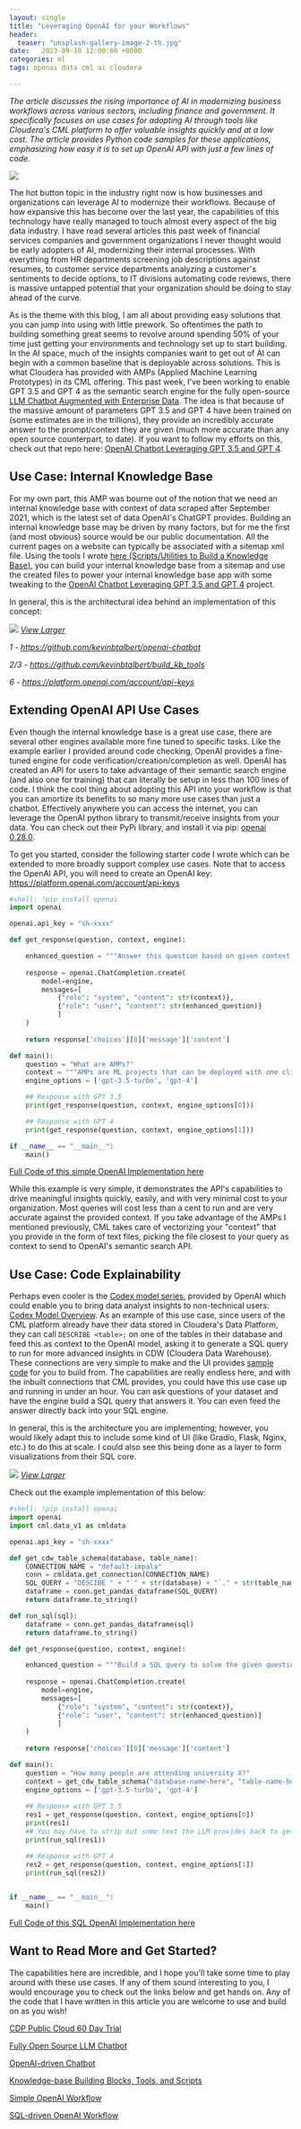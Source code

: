 ```yaml
---
layout: single
title: "Leveraging OpenAI for your Workflows"
header:
  teaser: "unsplash-gallery-image-2-th.jpg"
date:   2023-09-10 12:00:00 +0000
categories: ml
tags: openai data cml ai cloudera

---
```

*The article discusses the rising importance of AI in modernizing business workflows across various sectors, including finance and government. It specifically focuses on use cases for adopting AI through tools like Cloudera's CML platform to offer valuable insights quickly and at a low cost. The article provides Python code samples for these applications, emphasizing how easy it is to set up OpenAI API with just a few lines of code.*

![](/assets/posts/2023-09-10-ai-workflows/cover.png)

The hot button topic in the industry right now is how businesses and organizations can leverage AI to modernize their workflows. Because of how expansive this has become over the last year, the capabilities of this technology have really managed to touch almost every aspect of the big data industry. I have read several articles this past week of financial services companies and government organizations I never thought would be early adopters of AI, modernizing their internal processes. With everything from HR departments screening job descriptions against resumes, to customer service departments analyzing a customer's sentiments to decide options, to IT divisions automating code reviews, there is massive untapped potential that your organization should be doing to stay ahead of the curve. 

As is the theme with this blog, I am all about providing easy solutions that you can jump into using with little prework. So oftentimes the path to building something great seems to revolve around spending 50% of your time just getting your environments and technology set up to start building. In the AI space, much of the insights companies want to get out of AI can begin with a common baseline that is deployable across solutions. This is what Cloudera has provided with AMPs (Applied Machine Learning Prototypes) in its CML offering. This past week, I've been working to enable GPT 3.5 and GPT 4 as the semantic search engine for the fully open-source [LLM Chatbot Augmented with Enterprise Data](https://github.com/cloudera/CML_AMP_LLM_Chatbot_Augmented_with_Enterprise_Data). The idea is that because of the massive amount of parameters GPT 3.5 and GPT 4 have been trained on (some estimates are in the trillions), they provide an incredibly accurate answer to the prompt/context they are given (much more accurate than any open source counterpart, to date). If you want to follow my efforts on this, check out that repo here: [OpenAI Chatbot Leveraging GPT 3.5 and GPT 4](https://github.com/kevinbtalbert/openai-chatbot).

## Use Case: Internal Knowledge Base

For my own part, this AMP was bourne out of the notion that we need an internal knowledge base with context of data scraped after September 2021, which is the latest set of data OpenAI's ChatGPT provides. Building an internal knowledge base may be driven by many factors, but for me the first (and most obvious) source would be our public documentation. All the current pages on a website can typically be associated with a sitemap xml file. Using the tools I wrote [here (Scripts/Utilities to Build a Knowledge Base)](https://github.com/kevinbtalbert/build_kb_tools), you can build your internal knowledge base from a sitemap and use the created files to power your internal knowledge base app with some tweaking to the [OpenAI Chatbot Leveraging GPT 3.5 and GPT 4](https://github.com/kevinbtalbert/openai-chatbot) project. 

In general, this is the architectural idea behind an implementation of this concept:

![](/assets/posts/2023-09-10-ai-workflows/ex_architecture1.png)
[*View Larger*](/assets/posts/2023-09-10-ai-workflows/ex_architecture1.png)

*1 - https://github.com/kevinbtalbert/openai-chatbot*

*2/3 - https://github.com/kevinbtalbert/build_kb_tools*

*6 - https://platform.openai.com/account/api-keys*


## Extending OpenAI API Use Cases

Even though the internal knowledge base is a great use case, there are several other engines available more fine tuned to specific tasks. Like the example earlier I provided around code checking, OpenAI provides a fine-tuned engine for code verification/creation/completion as well. OpenAI has created an API for users to take advantage of their semantic search engine (and also one for training) that can literally be setup in less than 100 lines of code. I think the cool thing about adopting this API into your workflow is that you can amortize its benefits to so many more use cases than just a chatbot. Effectively anywhere you can access the internet, you can leverage the OpenAI python library to transmit/receive insights from your data. You can check out their PyPi library, and install it via pip: [openai 0.28.0](https://pypi.org/project/openai/).

To get you started, consider the following starter code I wrote which can be extended to more broadly support complex use cases. Note that to access the OpenAI API, you will need to create an OpenAI key: https://platform.openai.com/account/api-keys

```python 
#shell: !pip install openai
import openai

openai.api_key = "sh-xxxx"

def get_response(question, context, engine):

    enhanced_question = """Answer this question based on given context. If the context is insufficient to answer the question, rely on your own knowledge base. """ + question
    
    response = openai.ChatCompletion.create(
        model=engine,
        messages=[
            {"role": "system", "content": str(context)},
            {"role": "user", "content": str(enhanced_question)}
            ]
    )
    
    return response['choices'][0]['message']['content']

def main():
    question = "What are AMPs?"
    context = """AMPs are ML projects that can be deployed with one click directly from Cloudera Machine Learning (CML). AMPs enable data scientists to go from an idea to a fully working ML use case in a fraction of the time. It provides an end-to-end framework for building, deploying, and monitoring business-ready ML applications instantly. 1. Prototypes encode best practices for solving machine problems. 2. Each step in the solution (e.g. data ingest, model training, model serving etc.) is declared in a yaml configuration file. 3. Run examples locally or automatically deploy steps within your configuration file using Cloudera Machine Learning."""
    engine_options = ['gpt-3.5-turbo', 'gpt-4']

    ## Response with GPT 3.5
    print(get_response(question, context, engine_options[0]))

    ## Response with GPT 4
    print(get_response(question, context, engine_options[1]))

if __name__ == "__main__":
    main()

```

[Full Code of this simple OpenAI Implementation here](https://raw.githubusercontent.com/kevinbtalbert/kevinbtalbert.github.io/main/assets/posts/2023-09-10-ai-workflows/simple_open_ai_implementation.py)

While this example is very simple, it demonstrates the API's capabilities to drive meaningful insights quickly, easily, and with very minimal cost to your organization. Most queries will cost less than a cent to run and are very accurate against the provided context. If you take advantage of the AMPs I mentioned previously, CML takes care of vectorizing your "context" that you provide in the form of text files, picking the file closest to your query as context to send to OpenAI's semantic search API.

## Use Case: Code Explainability

Perhaps even cooler is the [Codex model series](https://platform.openai.com/docs/guides/code), provided by OpenAI which could enable you to bring data analyst insights to non-technical users: [Codex Model Overview](https://platform.openai.com/docs/models/codex). As an example of this use case, since users of the CML platform already have their data stored in Cloudera's Data Platform, they can call `DESCRIBE <table>;` on one of the tables in their database and feed this as context to the OpenAI model, asking it to generate a SQL query to run for more advanced insights in CDW (Cloudera Data Warehouse). These connections are very simple to make and the UI provides [sample code](/assets/posts/2023-09-10-ai-workflows/sample_code.png) for you to build from. The capabilities are really endless here, and with the inbuilt connections that CML provides, you could have this use case up and running in under an hour. You can ask questions of your dataset and have the engine build a SQL query that answers it. You can even feed the answer directly back into your SQL engine. 

In general, this is the architecture you are implementing; however, you would likely adapt this to include some kind of UI (like Gradio, Flask, Nginx, etc.) to do this at scale. I could also see this being done as a layer to form visualizations from their SQL core.

![](/assets/posts/2023-09-10-ai-workflows/ex_architecture2.png)
[*View Larger*](/assets/posts/2023-09-10-ai-workflows/ex_architecture2.png)

Check out the example implementation of this below:

```python
#shell: !pip install openai
import openai
import cml.data_v1 as cmldata

openai.api_key = "sh-xxxx"

def get_cdw_table_schema(database, table_name):
    CONNECTION_NAME = "default-impala"
    conn = cmldata.get_connection(CONNECTION_NAME)
    SQL_QUERY = "DESCIBE " + "`" + str(database) + "`." + str(table_name) + "; "
    dataframe = conn.get_pandas_dataframe(SQL_QUERY)
    return dataframe.to_string()

def run_sql(sql):
    dataframe = conn.get_pandas_dataframe(sql)
    return dataframe.to_string()

def get_response(question, context, engine):

    enhanced_question = """Build a SQL query to solve the given question based on given table structure. """ + question
    
    response = openai.ChatCompletion.create(
        model=engine,
        messages=[
            {"role": "system", "content": str(context)},
            {"role": "user", "content": str(enhanced_question)}
            ]
    )
    
    return response['choices'][0]['message']['content']

def main():
    question = "How many people are attending university X?"
    context = get_cdw_table_schema("database-name-here", "table-name-here")
    engine_options = ['gpt-3.5-turbo', 'gpt-4']
    
    ## Response with GPT 3.5
    res1 = get_response(question, context, engine_options[0])
    print(res1)
    ## You may have to strip out some text the LLM provides back to get the raw SQL but ideally...
    print(run_sql(res1))

    ## Response with GPT 4
    res2 = get_response(question, context, engine_options[1])
    print(run_sql(res2))
    

if __name__ == "__main__":
    main()

```

[Full Code of this SQL OpenAI Implementation here](https://raw.githubusercontent.com/kevinbtalbert/kevinbtalbert.github.io/main/assets/posts/2023-09-10-ai-workflows/sql_open_ai_implementation.py)


## Want to Read More and Get Started?
The capabilities here are incredible, and I hope you'll take some time to play around with these use cases. If any of them sound interesting to you, I would encourage you to check out the links below and get hands on. Any of the code that I have written in this article you are welcome to use and build on as you wish!

[CDP Public Cloud 60 Day Trial](https://www.cloudera.com/campaign/try-cdp-public-cloud.html)

[Fully Open Source LLM Chatbot](https://github.com/cloudera/CML_AMP_LLM_Chatbot_Augmented_with_Enterprise_Data)

[OpenAI-driven Chatbot](https://github.com/kevinbtalbert/openai-chatbot)

[Knowledge-base Building Blocks, Tools, and Scripts](https://github.com/kevinbtalbert/build_kb_tools)

[Simple OpenAI Workflow](https://raw.githubusercontent.com/kevinbtalbert/kevinbtalbert.github.io/main/assets/posts/2023-09-10-ai-workflows/simple_open_ai_implementation.py)

[SQL-driven OpenAI Workflow](https://raw.githubusercontent.com/kevinbtalbert/kevinbtalbert.github.io/main/assets/posts/2023-09-10-ai-workflows/sql_open_ai_implementation.py)